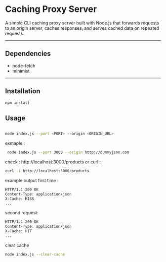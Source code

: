 # Caching Proxy Server

A simple CLI caching proxy server built with Node.js that forwards requests to an origin server, caches responses, and serves cached data on repeated requests.

---

## Dependencies

- node-fetch
- minimist

---

## Installation

```bash
npm install

```
## Usage 
```bash

node index.js --port <PORT> --origin <ORIGIN_URL>
```

exmaple :
```bash
 node index.js --port 3000 --origin http://dummyjson.com

```
check :
http://localhost:3000/products 
or curl :
```bash
curl -i http://localhost:3000/products

```

example output 
first time :
```bash
HTTP/1.1 200 OK
Content-Type: application/json
X-Cache: MISS
...
```
second request:
```bash
HTTP/1.1 200 OK
Content-Type: application/json
X-Cache: HIT
...
```

clear cache 
```bash
node index.js --clear-cache

```


